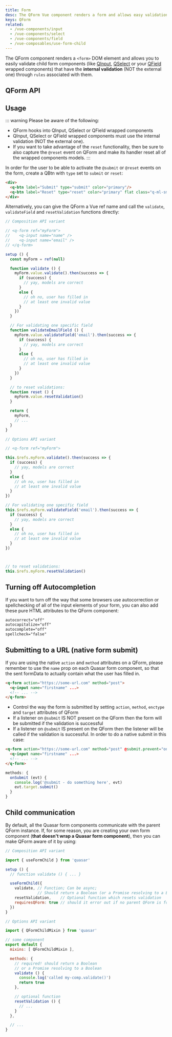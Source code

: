 ```yaml
---
title: Form
desc: The QForm Vue component renders a form and allows easy validation of child form components like QInput, QSelect or QField.
keys: QForm
related:
  - /vue-components/input
  - /vue-components/select
  - /vue-components/field
  - /vue-composables/use-form-child
---
```


The QForm component renders a `<form>` DOM element and allows you to easily validate child form components (like [QInput](/vue-components/input#Internal-validation), [QSelect](/vue-components/select) or your [QField](/vue-components/field) wrapped components) that have the **internal validation** (NOT the external one) through `rules` associated with them.

## QForm API

<doc-api file="QForm" />

## Usage

::: warning
Please be aware of the following:
* QForm hooks into QInput, QSelect or QField wrapped components
* QInput, QSelect or QField wrapped components must use the internal validation (NOT the external one).
* If you want to take advantage of the `reset` functionality, then be sure to also capture the `@reset` event on QForm and make its handler reset all of the wrapped components models.
:::

<doc-example title="Basic" file="QForm/Basic" />

In order for the user to be able to activate the `@submit` or `@reset` events on the form, create a QBtn with `type` set to `submit` or `reset`:

```html
<div>
  <q-btn label="Submit" type="submit" color="primary"/>
  <q-btn label="Reset" type="reset" color="primary" flat class="q-ml-sm" />
</div>
```

Alternatively, you can give the QForm a Vue ref name and call the `validate`, `validateField` and `resetValidation` functions directly:

```js
// Composition API variant

// <q-form ref="myForm">
//    <q-input name="name" />
//    <q-input name="email" />
// </q-form>

setup () {
  const myForm = ref(null)

  function validate () {
    myForm.value.validate().then(success => {
      if (success) {
        // yay, models are correct
      }
      else {
        // oh no, user has filled in
        // at least one invalid value
      }
    })
  }

  // For validating one specific field
  function validateEmailField () {
    myForm.value.validateField('email').then(success => {
      if (success) {
        // yay, models are correct
      }
      else {
        // oh no, user has filled in
        // at least one invalid value
      }
    })
  }

  // to reset validations:
  function reset () {
    myForm.value.resetValidation()
  }

  return {
    myForm,
    // ...
  }
}
```

```js
// Options API variant

// <q-form ref="myForm">

this.$refs.myForm.validate().then(success => {
  if (success) {
    // yay, models are correct
  }
  else {
    // oh no, user has filled in
    // at least one invalid value
  }
})

// For validating one specific field
this.$refs.myForm.validateField('email').then(success => {
  if (success) {
    // yay, models are correct
  }
  else {
    // oh no, user has filled in
    // at least one invalid value
  }
})



// to reset validations:
this.$refs.myForm.resetValidation()
```

## Turning off Autocompletion
If you want to turn off the way that some browsers use autocorrection or spellchecking of all of the input elements of your form, you can also add these pure HTML attributes to the QForm component:

```html
autocorrect="off"
autocapitalize="off"
autocomplete="off"
spellcheck="false"
```

## Submitting to a URL (native form submit)
If you are using the native `action` and `method` attributes on a QForm, please remember to use the `name` prop on each Quasar form component, so that the sent formData to actually contain what the user has filled in.

```html
<q-form action="https://some-url.com" method="post">
  <q-input name="firstname" ...>
  <!-- ... -->
</q-form>
```

* Control the way the form is submitted by setting `action`, `method`, `enctype` and `target` attributes of QForm
* If a listener on `@submit` IS NOT present on the QForm then the form will be submitted if the validation is successful
* If a listener on `@submit` IS present on the QForm then the listener will be called if the validation is successful. In order to do a native submit in this case:

```html
<q-form action="https://some-url.com" method="post" @submit.prevent="onSubmit">
  <q-input name="firstname" ...>
  <!-- ... -->
</q-form>
```

```js
methods: {
  onSubmit (evt) {
    console.log('@submit - do something here', evt)
    evt.target.submit()
  }
}
```

## Child communication

By default, all the Quasar form components communicate with the parent QForm instance. If, for some reason, you are creating your own form component (**that doesn't wrap a Quasar form component**), then you can make QForm aware of it by using:

```js
// Composition API variant

import { useFormChild } from 'quasar'

setup () {
  // function validate () { ... }

  useFormChild({
    validate, // Function; Can be async;
              // Should return a Boolean (or a Promise resolving to a Boolean)
    resetValidation,    // Optional function which resets validation
    requiresQForm: true // should it error out if no parent QForm is found?
  })
}
```

```js
// Options API variant

import { QFormChildMixin } from 'quasar'

// some component
export default {
  mixins: [ QFormChildMixin ],

  methods: {
    // required! should return a Boolean
    // or a Promise resolving to a Boolean
    validate () {
      console.log('called my-comp.validate()')
      return true
    },

    // optional function
    resetValidation () {
      // ...
    }
  },

  // ...
}
```
